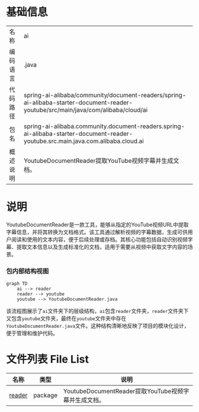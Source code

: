 # 基础信息

|      |      |
|------|------|
| 名称 | ai |
| 编码语言 | .java |
| 代码路径 | spring-ai-alibaba/community/document-readers/spring-ai-alibaba-starter-document-reader-youtube/src/main/java/com/alibaba/cloud/ai |
| 包名 | spring-ai-alibaba.community.document-readers.spring-ai-alibaba-starter-document-reader-youtube.src.main.java.com.alibaba.cloud.ai |
| 概述说明 | YoutubeDocumentReader提取YouTube视频字幕并生成文档。 |

# 说明

YoutubeDocumentReader是一款工具，能够从指定的YouTube视频URL中提取字幕信息，并将其转换为文档格式。该工具通过解析视频的字幕数据，生成可供用户阅读和使用的文本内容，便于后续处理或存档。其核心功能包括自动识别视频字幕、提取文本信息以及生成标准化的文档，适用于需要从视频中获取文字内容的场景。


### 包内部结构视图

```mermaid
graph TD
    ai --> reader
    reader --> youtube
    youtube --> YoutubeDocumentReader.java
```

该流程图展示了`ai`文件夹下的层级结构，`ai`包含`reader`文件夹，`reader`文件夹下又包含`youtube`文件夹，最终在`youtube`文件夹中存在`YoutubeDocumentReader.java`文件。这种结构清晰地反映了项目的模块化设计，便于管理和维护代码。

# 文件列表 File List

| 名称   | 类型  | 说明 |
|-------|------|-------------|
| [reader](reader/_module.md) | package | YoutubeDocumentReader提取YouTube视频字幕并生成文档。 |


